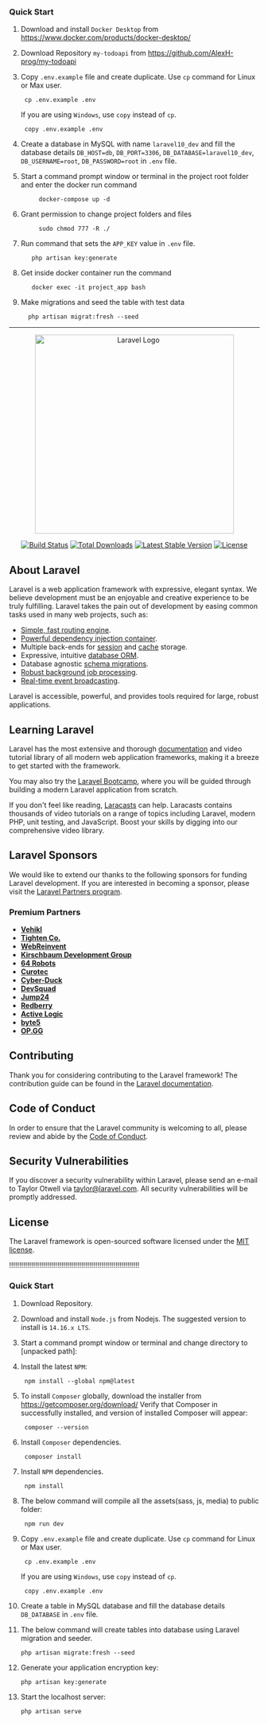 ###  Quick Start

1. Download and install `Docker Desktop` from https://www.docker.com/products/docker-desktop/

2. Download Repository `my-todoapi` from https://github.com/AlexH-prog/my-todoapi

3. Copy `.env.example` file and create duplicate. Use `cp` command for Linux or Max user.

        cp .env.example .env

   If you are using `Windows`, use `copy` instead of `cp`.

        copy .env.example .env

4. Create a database in MySQL with name `laravel10_dev` and fill the database details `DB_HOST=db`, `DB_PORT=3306`,
   `DB_DATABASE=laravel10_dev`, `DB_USERNAME=root`, `DB_PASSWORD=root` in `.env` file.

5. Start a command prompt window or terminal in the project root folder and enter the docker run  command

            docker-compose up -d

6. Grant permission to change project folders and files

            sudo chmod 777 -R ./

7. Run command that sets the `APP_KEY` value in `.env` file.

          php artisan key:generate

8. Get inside docker container run the command

          docker exec -it project_app bash

9. Make migrations and seed the table with test data

         php artisan migrat:fresh --seed


*********************************************************








<p align="center"><a href="https://laravel.com" target="_blank"><img src="https://raw.githubusercontent.com/laravel/art/master/logo-lockup/5%20SVG/2%20CMYK/1%20Full%20Color/laravel-logolockup-cmyk-red.svg" width="400" alt="Laravel Logo"></a></p>

<p align="center">
<a href="https://github.com/laravel/framework/actions"><img src="https://github.com/laravel/framework/workflows/tests/badge.svg" alt="Build Status"></a>
<a href="https://packagist.org/packages/laravel/framework"><img src="https://img.shields.io/packagist/dt/laravel/framework" alt="Total Downloads"></a>
<a href="https://packagist.org/packages/laravel/framework"><img src="https://img.shields.io/packagist/v/laravel/framework" alt="Latest Stable Version"></a>
<a href="https://packa gist.org/packages/laravel/framework"><img src="https://img.shields.io/packagist/l/laravel/framework" alt="License"></a>
</p>

## About Laravel

Laravel is a web application framework with expressive, elegant syntax. We believe development must be an enjoyable and creative experience to be truly fulfilling. Laravel takes the pain out of development by easing common tasks used in many web projects, such as:

- [Simple, fast routing engine](https://laravel.com/docs/routing).
- [Powerful dependency injection container](https://laravel.com/docs/container).
- Multiple back-ends for [session](https://laravel.com/docs/session) and [cache](https://laravel.com/docs/cache) storage.
- Expressive, intuitive [database ORM](https://laravel.com/docs/eloquent).
- Database agnostic [schema migrations](https://laravel.com/docs/migrations).
- [Robust background job processing](https://laravel.com/docs/queues).
- [Real-time event broadcasting](https://laravel.com/docs/broadcasting).

Laravel is accessible, powerful, and provides tools required for large, robust applications.

## Learning Laravel

Laravel has the most extensive and thorough [documentation](https://laravel.com/docs) and video tutorial library of all modern web application frameworks, making it a breeze to get started with the framework.

You may also try the [Laravel Bootcamp](https://bootcamp.laravel.com), where you will be guided through building a modern Laravel application from scratch.

If you don't feel like reading, [Laracasts](https://laracasts.com) can help. Laracasts contains thousands of video tutorials on a range of topics including Laravel, modern PHP, unit testing, and JavaScript. Boost your skills by digging into our comprehensive video library.

## Laravel Sponsors

We would like to extend our thanks to the following sponsors for funding Laravel development. If you are interested in becoming a sponsor, please visit the [Laravel Partners program](https://partners.laravel.com).

### Premium Partners

- **[Vehikl](https://vehikl.com/)**
- **[Tighten Co.](https://tighten.co)**
- **[WebReinvent](https://webreinvent.com/)**
- **[Kirschbaum Development Group](https://kirschbaumdevelopment.com)**
- **[64 Robots](https://64robots.com)**
- **[Curotec](https://www.curotec.com/services/technologies/laravel/)**
- **[Cyber-Duck](https://cyber-duck.co.uk)**
- **[DevSquad](https://devsquad.com/hire-laravel-developers)**
- **[Jump24](https://jump24.co.uk)**
- **[Redberry](https://redberry.international/laravel/)**
- **[Active Logic](https://activelogic.com)**
- **[byte5](https://byte5.de)**
- **[OP.GG](https://op.gg)**

## Contributing

Thank you for considering contributing to the Laravel framework! The contribution guide can be found in the [Laravel documentation](https://laravel.com/docs/contributions).

## Code of Conduct

In order to ensure that the Laravel community is welcoming to all, please review and abide by the [Code of Conduct](https://laravel.com/docs/contributions#code-of-conduct).

## Security Vulnerabilities

If you discover a security vulnerability within Laravel, please send an e-mail to Taylor Otwell via [taylor@laravel.com](mailto:taylor@laravel.com). All security vulnerabilities will be promptly addressed.

## License

The Laravel framework is open-sourced software licensed under the [MIT license](https://opensource.org/licenses/MIT).

!!!!!!!!!!!!!!!!!!!!!!!!!!!!!!!!!!!!!!!!!!!!!!!!!!!!!!!!!!!!!!!!!

###  Quick Start

1. Download Repository.


2. Download and install `Node.js` from Nodejs. The suggested version to install is `14.16.x LTS`.


3. Start a command prompt window or terminal and change directory to [unpacked path]:


4. Install the latest `NPM`:

        npm install --global npm@latest


5. To install `Composer` globally, download the installer from https://getcomposer.org/download/ Verify that Composer in successfully installed, and version of installed Composer will appear:

        composer --version


6. Install `Composer` dependencies.

        composer install


7. Install `NPM` dependencies.

        npm install


8. The below command will compile all the assets(sass, js, media) to public folder:

        npm run dev


9. Copy `.env.example` file and create duplicate. Use `cp` command for Linux or Max user.

        cp .env.example .env

   If you are using `Windows`, use `copy` instead of `cp`.

        copy .env.example .env


10. Create a table in MySQL database and fill the database details `DB_DATABASE` in `.env` file.


12. The below command will create tables into database using Laravel migration and seeder.

        php artisan migrate:fresh --seed


13. Generate your application encryption key:

        php artisan key:generate


14. Start the localhost server:

        php artisan serve
